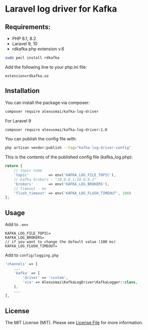 # Laravel log driver for Kafka

## Requirements:

- PHP 8.1, 8.2
- Laravel 9, 10
- rdkafka php extension v.6

```bash
sudo pecl install rdkafka
```

Add the following line to your php.ini file:

```
extension=rdkafka.so
```

## Installation

You can install the package via composer:

```bash
composer require alexusmai/kafka-log-driver
```

For Laravel 9

```bash
composer require alexusmai/kafka-log-driver:1.0
```

You can publish the config file with:

```bash
php artisan vendor:publish --tag="kafka-log-driver-config"
```

This is the contents of the published config file (kafka_log.php):

```php
return [
    // topic name
    'topic'         => env('KAFKA_LOG_FILE_TOPIC'),
    // kafka brokers - "10.0.0.1,10.0.0.2"
    'brokers'       => env('KAFKA_LOG_BROKERS'),
    // timeout - ms
    'flush_timeout' => env('KAFKA_LOG_FLUSH_TIMEOUT', 100)
];
```

## Usage

Add to `.env`

```
KAFKA_LOG_FILE_TOPIC=
KAFKA_LOG_BROKERS=
// if you want to change the default value (100 ms)
KAFKA_LOG_FLUSH_TIMEOUT=
```

Add to `config/logging.php`

```php
'channels' => [
    ...
    'kafka' => [
        'driver' => 'custom',
        'via' => Alexusmai\KafkaLogDriver\KafkaLogger::class,
    ],
    ...
],
```

## License

The MIT License (MIT). Please see [License File](LICENSE.md) for more information.
